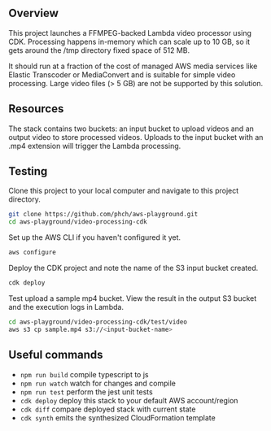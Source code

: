 ## Overview

This project launches a FFMPEG-backed Lambda video processor using CDK. Processing happens in-memory which can scale up to 10 GB, so it gets around the /tmp directory fixed space of 512 MB.

It should run at a fraction of the cost of managed AWS media services like Elastic Transcoder or MediaConvert and is suitable for simple video processing. Large video files (> 5 GB) are not be supported by this solution.

## Resources
The stack contains two buckets: an input bucket to upload videos and an output video to store processed videos.
Uploads to the input bucket with an .mp4 extension will trigger the Lambda processing.

## Testing
Clone this project to your local computer and navigate to this project directory.
```bash
git clone https://github.com/phch/aws-playground.git
cd aws-playground/video-processing-cdk
```

Set up the AWS CLI if you haven't configured it yet.
```bash
aws configure
```

Deploy the CDK project and note the name of the S3 input bucket created.
```bash
cdk deploy
```

Test upload a sample mp4 bucket. View the result in the output S3 bucket and the execution logs in Lambda.
```bash
cd aws-playground/video-processing-cdk/test/video
aws s3 cp sample.mp4 s3://<input-bucket-name>
```

## Useful commands

 * `npm run build`   compile typescript to js
 * `npm run watch`   watch for changes and compile
 * `npm run test`    perform the jest unit tests
 * `cdk deploy`      deploy this stack to your default AWS account/region
 * `cdk diff`        compare deployed stack with current state
 * `cdk synth`       emits the synthesized CloudFormation template